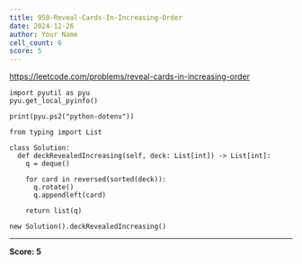 ```yaml
---
title: 950-Reveal-Cards-In-Increasing-Order
date: 2024-12-26
author: Your Name
cell_count: 6
score: 5
---
```


https://leetcode.com/problems/reveal-cards-in-increasing-order


```
import pyutil as pyu
pyu.get_local_pyinfo()
```


```
print(pyu.ps2("python-dotenv"))
```


```
from typing import List
```


```
class Solution:
  def deckRevealedIncreasing(self, deck: List[int]) -> List[int]:
    q = deque()

    for card in reversed(sorted(deck)):
      q.rotate()
      q.appendleft(card)

    return list(q)
```


```
new Solution().deckRevealedIncreasing()
```


---
**Score: 5**